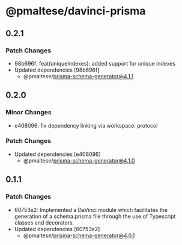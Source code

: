 # @pmaltese/davinci-prisma

## 0.2.1

### Patch Changes

- 98b696f: feat(uniqueIndexes): added support for unique indexes
- Updated dependencies [98b696f]
  - @pmaltese/prisma-schema-generator@4.1.1

## 0.2.0

### Minor Changes

- e408096: fix dependency linking via workspace: protocol

### Patch Changes

- Updated dependencies [e408096]
  - @pmaltese/prisma-schema-generator@4.1.0

## 0.1.1

### Patch Changes

- 60753e2: Implemented a DaVinci module which facilitates the generation of a schema.prisma file through the use of Typescript classes and decorators.
- Updated dependencies [60753e2]
  - @pmaltese/prisma-schema-generator@4.0.1
